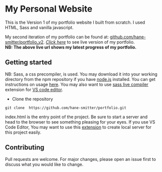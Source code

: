 # My Personal Website

This is the Version 1 of my portfolio website I built from scratch. I used HTML, Sass and vanilla javascript.<br>

My second iteration of my portfolio can be found at: [github.com/hane-smitter/portfolio_v2](https://github.com/hane-smitter/portfolio_v2). _[Click here](https://lookupzach.netlify.app)_ to see live version of my portfolio.<br>
<b>NB: The above live url shows my latest progress of my portfolio.</b>

## Getting started

NB: Sass, a css precompiler, is used. You may download it into your working directory from the npm repository if you have [node.js](https://nodejs.org/en/download/) installed. You can get instructions on usage [here](https://www.npmjs.com/package/sass). You may also want to use [sass live compiler](https://marketplace.visualstudio.com/items?itemName=ritwickdey.live-sass) extension for [VS code editor](https://code.visualstudio.com/download).

- Clone the repository

```
git clone  https://github.com/hane-smitter/portfolio.git
```

index.html is the entry point of the project. Be sure to start a server and head to the browser to see something pleasing for your eyes. If you use VS Code Editor, You may want to use this [extension](https://marketplace.visualstudio.com/items?itemName=ritwickdey.LiveServer) to create local server for this project easily.

## Contributing

Pull requests are welcome. For major changes, please open an issue first to discuss what you would like to change.
